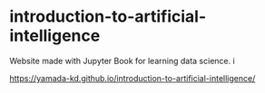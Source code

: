 # introduction-to-artificial-intelligence
Website made with Jupyter Book for learning data science.
i

https://yamada-kd.github.io/introduction-to-artificial-intelligence/
